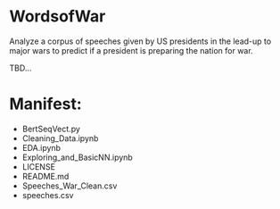 # WordsofWar
Analyze a corpus of speeches given by US presidents in the lead-up to major wars to predict if a president is preparing the nation for war.

TBD...

# Manifest:
- BertSeqVect.py
- Cleaning_Data.ipynb
- EDA.ipynb
- Exploring_and_BasicNN.ipynb
- LICENSE
- README.md
- Speeches_War_Clean.csv
- speeches.csv
